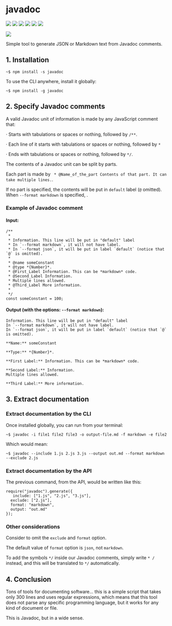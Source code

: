 # javadoc

![](https://img.shields.io/badge/javadoc-v1.0.1-green.svg) ![](https://img.shields.io/badge/tests-passing-green.svg) ![](https://img.shields.io/badge/statements--coverage-100%25-green.svg) ![](https://img.shields.io/badge/branches--coverage-100%25-green.svg) ![](https://img.shields.io/badge/functions--coverage-100%25-green.svg) ![](https://img.shields.io/badge/lines--coverage-100%25-green.svg) 

![](https://img.shields.io/badge/full--coverage-yes-green.svg)

Simple tool to generate JSON or Markdown text from Javadoc comments.

## 1. Installation

`~$ npm install -s javadoc`

To use the CLI anywhere, install it globally:

`~$ npm install -g javadoc`


## 2. Specify Javadoc comments

A valid Javadoc unit of information is made by any JavaScript comment that:

· Starts with tabulations or spaces or nothing, followed by `/**`.

· Each line of it starts with tabulations or spaces or nothing, followed by `*`

· Ends with tabulations or spaces or nothing, followed by `*/`.

The contents of a Javadoc unit can be split by parts.

Each part is made by ` * @Name_of_the_part Contents of that part. It can take multiple lines.`.

If no part is specified, the contents will be put in `default` label (`@` omitted). When `--format markdown` is specified, .

### Example of Javadoc comment

#### Input:

```
/**
 * 
 * Information. This line will be put in "default" label 
 * In `--format markdown`, it will not have label.
 * In `--format json`, it will be put in label `default` (notice that `@` is omitted).
 * 
 * @name someConstant
 * @type *{Number}*.
 * @First_Label Information. This can be *markdown* code.
 * @Second_Label Information.
 * Multiple lines allowed.
 * @Third_Label More information.
 * 
 */
const someConstant = 100;
```

#### Output (with the options: `--format markdown`):

```
Information. This line will be put in "default" label 
In `--format markdown`, it will not have label.
In `--format json`, it will be put in label `default` (notice that `@` is omitted).

**Name:** someConstant

**Type:** *{Number}*.

**First Label:** Information. This can be *markdown* code.

**Second Label:** Information.
Multiple lines allowed.

**Third Label:** More information.
```

## 3. Extract documentation

### Extract documentation by the CLI

Once installed globally, you can run from your terminal:

`~$ javadoc -i file1 file2 file3 -o output-file.md -f markdown -e file2`

Which would mean:

`~$ javadoc --include 1.js 2.js 3.js --output out.md --format markdown --exclude 2.js`

### Extract documentation by the API

The previous command, from the API, would be written like this:

```
require("javadoc").generate({
   include: ["1.js", "2.js", "3.js"],
  exclude: ["2.js"],
  format: "markdown",
  output: "out.md"
});
```

### Other considerations

Consider to omit the `exclude` and `format` option.

The default value of `format` option is `json`, not `markdown`.

To add the symbols `*/` inside our Javadoc comments, simply write `* /` instead, and this will be translated to `*/` automatically.

## 4. Conclusion

Tons of tools for documenting software... this is a simple script that takes only 300 lines and uses regular expressions, which means that this tool does not parse any specific programming language, but it works for any kind of document or file.

This is Javadoc, but in a wide sense.



















